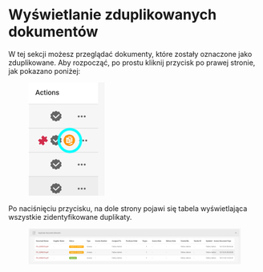 # Wyświetlanie zduplikowanych dokumentów

W tej sekcji możesz przeglądać dokumenty, które zostały oznaczone jako zduplikowane. Aby rozpocząć, po prostu kliknij przycisk po prawej stronie, jak pokazano poniżej:

<figure><img src="../../.gitbook/assets/duplicate_documents.png" alt=""><figcaption></figcaption></figure>

Po naciśnięciu przycisku, na dole strony pojawi się tabela wyświetlająca wszystkie zidentyfikowane duplikaty.

<figure><img src="../../.gitbook/assets/duplicate_documents2.png" alt=""><figcaption></figcaption></figure>
